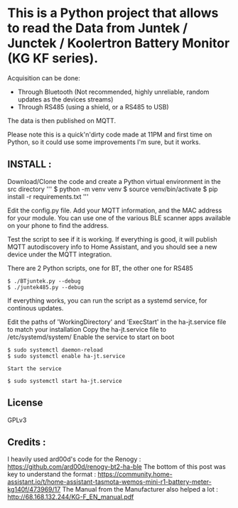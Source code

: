 # This is a Python project that allows to read the Data from Juntek / Junctek / Koolertron Battery Monitor (KG KF series).
Acquisition can be done:
- Through Bluetooth (Not recommended, highly unreliable, random updates as the devices streams)
- Through RS485 (using a shield, or a RS485 to USB)

The data is then published on MQTT.

Please note this is a quick'n'dirty code made at 11PM and first time on Python, so it could use some improvements I'm sure, but it works.

## INSTALL :
Download/Clone the code and create a Python virtual environment in the src directory
'''
$ python -m venv venv
$ source venv/bin/activate
$ pip install -r requirements.txt
'''

Edit the config.py file. Add your MQTT information, and the MAC address for your module. You can use one of the various BLE scanner apps available on your phone to find the address.

Test the script to see if it is working. If everything is good, it will publish MQTT autodiscovery info to Home Assistant, and you should see a new device under the MQTT integration.

There are 2 Python scripts, one for BT, the other one for RS485
   ```
   $ ./BTjuntek.py --debug
   $ ./juntek485.py --debug
   ```

If everything works, you can run the script as a systemd service, for continous updates.

Edit the paths of 'WorkingDirectory' and 'ExecStart' in the ha-jt.service file to match your installation
Copy the ha-jt.service file to /etc/systemd/system/
Enable the service to start on boot

   ```
   $ sudo systemctl daemon-reload
   $ sudo systemctl enable ha-jt.service
   ```

    Start the service
   ```
   $ sudo systemctl start ha-jt.service
   ```


## License

GPLv3



## Credits :
I heavily used ard00d's code for the Renogy : https://github.com/ard00d/renogy-bt2-ha-ble
The bottom of this post was key to understand the format : https://community.home-assistant.io/t/home-assistant-tasmota-wemos-mini-r1-battery-meter-kg140f/473969/17
The Manual from the Manufacturer also helped a lot : http://68.168.132.244/KG-F_EN_manual.pdf
